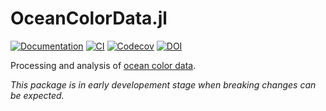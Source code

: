 # OceanColorData.jl

[![Documentation](https://img.shields.io/badge/docs-dev-blue.svg)](https://JuliaOcean.github.io/OceanColorData.jl/dev)
[![CI](https://github.com/JuliaOcean/OceanColorData.jl/actions/workflows/ci.yml/badge.svg)](https://github.com/JuliaOcean/OceanColorData.jl/actions/workflows/ci.yml)
[![Codecov](https://codecov.io/gh/JuliaOcean/OceanColorData.jl/branch/master/graph/badge.svg)](https://codecov.io/gh/JuliaOcean/OceanColorData.jl)
[![DOI](https://zenodo.org/badge/248762827.svg)](https://zenodo.org/badge/latestdoi/248762827)

Processing and analysis of [ocean color data](https://en.wikipedia.org/wiki/Ocean_color#Ocean_color_radiometry). 

_This package is in early developement stage when breaking changes can be expected._
